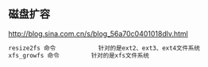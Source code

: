 ## 磁盘扩容

http://blog.sina.com.cn/s/blog_56a70c0401018dlv.html

````bash
resize2fs 命令            针对的是ext2、ext3、ext4文件系统
xfs_growfs 命令         针对的是xfs文件系统
````